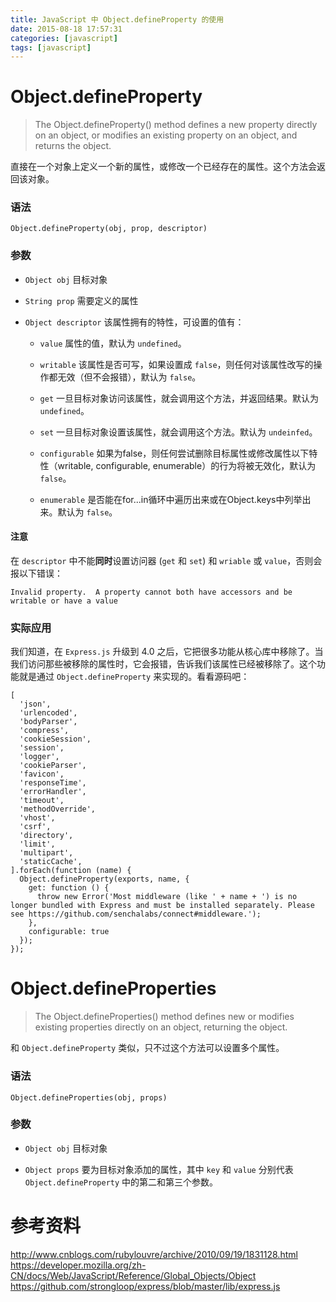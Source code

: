 ```yaml
---
title: JavaScript 中 Object.defineProperty 的使用
date: 2015-08-18 17:57:31
categories: [javascript]
tags: [javascript]
---
```


# Object.defineProperty

> The Object.defineProperty() method defines a new property directly on an object, or modifies an existing property on an object, and returns the object.

直接在一个对象上定义一个新的属性，或修改一个已经存在的属性。这个方法会返回该对象。

### 语法

`Object.defineProperty(obj, prop, descriptor)`

### 参数

- `Object obj` 目标对象

- `String prop` 需要定义的属性

- `Object descriptor` 该属性拥有的特性，可设置的值有：

    + `value` 属性的值，默认为 `undefined`。

    + `writable` 该属性是否可写，如果设置成 `false`，则任何对该属性改写的操作都无效（但不会报错），默认为 `false`。

    + `get` 一旦目标对象访问该属性，就会调用这个方法，并返回结果。默认为 `undefined`。

    + `set` 一旦目标对象设置该属性，就会调用这个方法。默认为 `undeinfed`。

    + `configurable` 如果为false，则任何尝试删除目标属性或修改属性以下特性（writable, configurable, enumerable）的行为将被无效化，默认为 `false`。

    + `enumerable` 是否能在for...in循环中遍历出来或在Object.keys中列举出来。默认为 `false`。

#### **注意**
在 `descriptor` 中不能**同时**设置访问器 (`get` 和 `set`) 和 `wriable` 或 `value`，否则会报以下错误：
```
Invalid property.  A property cannot both have accessors and be writable or have a value
```

### 实际应用

我们知道，在 `Express.js` 升级到 4.0 之后，它把很多功能从核心库中移除了。当我们访问那些被移除的属性时，它会报错，告诉我们该属性已经被移除了。这个功能就是通过 `Object.defineProperty` 来实现的。看看源码吧：

```
[
  'json',
  'urlencoded',
  'bodyParser',
  'compress',
  'cookieSession',
  'session',
  'logger',
  'cookieParser',
  'favicon',
  'responseTime',
  'errorHandler',
  'timeout',
  'methodOverride',
  'vhost',
  'csrf',
  'directory',
  'limit',
  'multipart',
  'staticCache',
].forEach(function (name) {
  Object.defineProperty(exports, name, {
    get: function () {
      throw new Error('Most middleware (like ' + name + ') is no longer bundled with Express and must be installed separately. Please see https://github.com/senchalabs/connect#middleware.');
    },
    configurable: true
  });
});
```


# Object.defineProperties

> The Object.defineProperties() method defines new or modifies existing properties directly on an object, returning the object.

和 `Object.defineProperty` 类似，只不过这个方法可以设置多个属性。

### 语法

`Object.defineProperties(obj, props)`

### 参数

- `Object obj` 目标对象

- `Object props` 要为目标对象添加的属性，其中 `key` 和 `value` 分别代表 `Object.defineProperty` 中的第二和第三个参数。


# 参考资料
http://www.cnblogs.com/rubylouvre/archive/2010/09/19/1831128.html
https://developer.mozilla.org/zh-CN/docs/Web/JavaScript/Reference/Global_Objects/Object
https://github.com/strongloop/express/blob/master/lib/express.js
